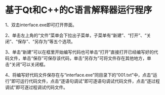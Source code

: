 # 基于Qt和C++的C语言解释器运行程序

1、双击interface.exe即可打开界面。

2、单击左上角的“文件”菜单会下拉出子菜单，子菜单有“新建”、“打开”、“关闭”、“保存”、“另存为”等五个选项。

3、单击“新建”可以在框里开始编写代码也可单击“打开”直接打开已经编写好的代码文件，单击“保存”可保存该代码，单击“另存为”可将文件存在其他地方，单击“关闭”可以关闭框。

4、将编写好代码文件保存在与“interface.exe”同目录下的“001.txt”中，点击“运行”即可运行代码文件，点击“逐语句调试”即可逐语句调试代码文件，点击“逐过程调试”即可逐过程调试代码文件。
